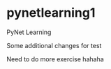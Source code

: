 # pynetlearning1
PyNet Learning 

Some additional changes for test

Need to do more exercise
hahaha
